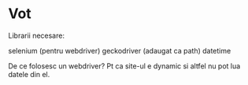# Vot

Librarii necesare:

selenium (pentru webdriver)
geckodriver (adaugat ca path)
datetime


De ce folosesc un webdriver? Pt ca site-ul e dynamic si altfel nu pot lua datele din el.
